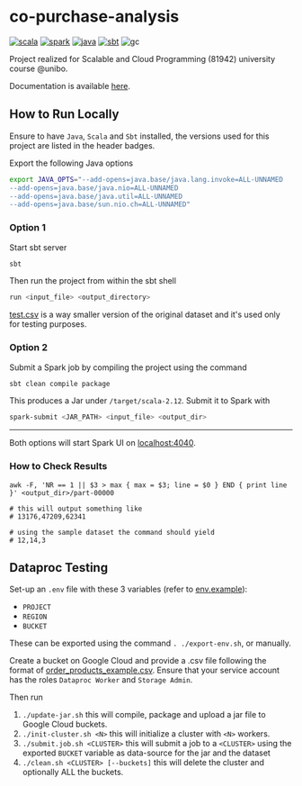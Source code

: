 # co-purchase-analysis

[![scala](https://img.shields.io/badge/Scala-2.12.18-DC322F?logo=Scala)](https://www.scala-lang.org/download/2.12.18.html)
[![spark](https://img.shields.io/badge/Apache_Spark-3.5.5-E25A1C.svg?style=plain&logo=Apache-Spark&logoColor=white)](https://mvnrepository.com/artifact/org.apache.spark/spark-core_2.13/3.5.5)
[![java](https://img.shields.io/badge/JDK-17.0.12-E25A1C.svg?style=plain&logo=openjdk&logoColor=white)](https://www.oracle.com/java/technologies/javase/jdk17-archive-downloads.html)
[![sbt](https://img.shields.io/badge/sbt-1.10.11-default.svg?style=plain)]()
![gc](https://img.shields.io/badge/Google%20Cloud-4285F4.svg?style=plain&logo=Google-Cloud&logoColor=white)

Project realized for Scalable and Cloud Programming (81942) university course @unibo.

Documentation is available [here](https://micheledinelli.github.io/co-purchase-analysis/report.pdf).

## How to Run Locally

Ensure to have `Java`, `Scala` and `Sbt` installed, the versions used for this project are listed in the header badges.  

Export the following Java options

```sh
export JAVA_OPTS="--add-opens=java.base/java.lang.invoke=ALL-UNNAMED
--add-opens=java.base/java.nio=ALL-UNNAMED
--add-opens=java.base/java.util=ALL-UNNAMED
--add-opens=java.base/sun.nio.ch=ALL-UNNAMED"
```

### Option 1

Start sbt server

```sh
sbt
```

Then run the project from within the sbt shell

```sh
run <input_file> <output_directory>
```

[test.csv](order_products_example.csv) is a way smaller version of the original dataset and it's used only for testing purposes.

### Option 2

Submit a Spark job by compiling the project using the command

```sh
sbt clean compile package
```

This produces a Jar under `/target/scala-2.12`. Submit it to Spark with

```sh
spark-submit <JAR_PATH> <input_file> <output_dir>
```

---

Both options will start Spark UI on [localhost:4040](http://localhost:4040/).

### How to Check Results

```shell
awk -F, 'NR == 1 || $3 > max { max = $3; line = $0 } END { print line }' <output_dir>/part-00000

# this will output something like
# 13176,47209,62341

# using the sample dataset the command should yield
# 12,14,3
```

## Dataproc Testing

Set-up an `.env` file with these 3 variables (refer to [env.example](.env.example)):

- `PROJECT`
- `REGION`
- `BUCKET`

These can be exported using the command `. ./export-env.sh`, or manually.

Create a bucket on Google Cloud and provide a .csv file following the format of [order_products_example.csv](./order_products_example.csv). 
Ensure that your service account has the roles `Dataproc Worker` and `Storage Admin`.

Then run 

1. `./update-jar.sh` this will compile, package and upload a jar file to Google Cloud buckets.
2. `./init-cluster.sh <N>` this will initialize a cluster with `<N>` workers.
3. `./submit.job.sh <CLUSTER>` this will submit a job to a `<CLUSTER>` using the exported `BUCKET` variable as data-source for the jar and the dataset 
4. `./clean.sh <CLUSTER> [--buckets]` this will delete the cluster and optionally ALL the buckets.


